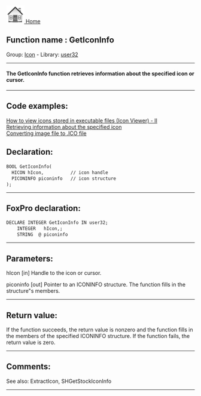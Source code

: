 [<img src="../../images/home.png"> Home ](https://github.com/VFPX/Win32API)  

## Function name : GetIconInfo
Group: [Icon](../../functions_group.md#Icon)  -  Library: [user32](../../../libraries.md#user32)  
***  


#### The GetIconInfo function retrieves information about the specified icon or cursor.
***  


## Code examples:
[How to view icons stored in executable files (Icon Viewer) - II](../../samples/sample_019.md)  
[Retrieving information about the specified icon](../../samples/sample_206.md)  
[Converting image file to .ICO file](../../samples/sample_503.md)  

## Declaration:
```foxpro  
BOOL GetIconInfo(
  HICON hIcon,          // icon handle
  PICONINFO piconinfo   // icon structure
);  
```  
***  


## FoxPro declaration:
```foxpro  
DECLARE INTEGER GetIconInfo IN user32;
	INTEGER   hIcon,;
	STRING  @ piconinfo  
```  
***  


## Parameters:
hIcon 
[in] Handle to the icon or cursor. 

piconinfo 
[out] Pointer to an ICONINFO structure. The function fills in the structure"s members.   
***  


## Return value:
If the function succeeds, the return value is nonzero and the function fills in the members of the specified ICONINFO structure. If the function fails, the return value is zero.   
***  


## Comments:
See also: ExtractIcon, SHGetStockIconInfo   
  
***  


